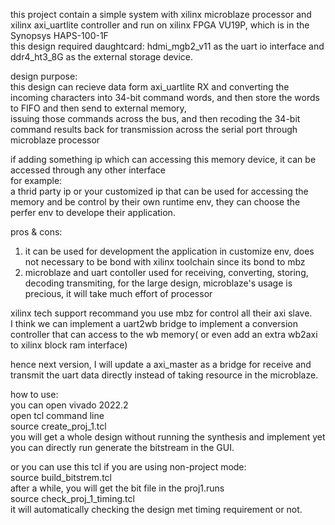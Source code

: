 this project contain a simple system with xilinx microblaze processor and xilinx axi_uartlite controller and run on xilinx FPGA VU19P, which is in the Synopsys HAPS-100-1F  
this design required daughtcard: hdmi_mgb2_v11 as the uart io interface and ddr4_ht3_8G as the external storage device.  

design purpose:  
this design can recieve data form axi_uartlite RX and converting the incoming characters into 34-bit command words, and then store the words to FIFO and then send to external memory,  
issuing those commands across the bus, and then recoding the 34-bit command results back for transmission across the serial port through microblaze processor  

if adding something ip which can accessing this memory device, it can be accessed through any other interface  
for example:  
a thrid party ip or your customized ip that can be used for accessing the memory and be control by their own runtime env, they can choose the perfer env to develope their application.  

pros & cons:
1. it can be used for development the application in customize env, does not necessary to be bond with xilinx toolchain since its bond to mbz
2. microblaze and uart contoller used for receiving, converting, storing, decoding transmiting, for the large design, microblaze's usage is precious, it will take much effort of processor

xilinx tech support recommand you use mbz for control all their axi slave.  
I think we can implement a uart2wb bridge to implement a conversion controller that can access to the wb memory( or even add an extra wb2axi to xilinx block ram interface)   


hence next version, I will update a axi_master as a bridge for receive and transmit the uart data directly instead of taking resource in the microblaze.    

how to use:  
you can open vivado 2022.2  
open tcl command line  
source create_proj_1.tcl  
you will get a whole design without running the synthesis and implement yet
you can directly run generate the bitstream in the GUI.  

or you can use this tcl if you are using non-project mode:  
source build_bitstrem.tcl  
after a while, you will get the bit file in the proj1.runs  
source check_proj_1_timing.tcl  
it will automatically checking the design met timing requirement or not.
